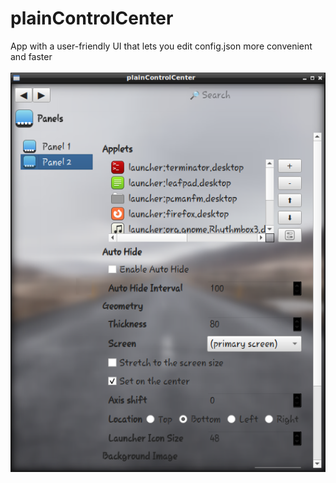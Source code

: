 # plainControlCenter

App with a user-friendly UI that lets you edit config.json more convenient and faster<br><br>
<img src="scr-0.7.1.png">
